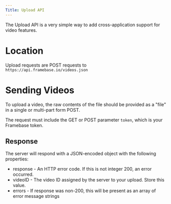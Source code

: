 ```yaml
---
Title: Upload API
---
```


The Upload API is a very simple way to add cross-application support for video features.

# Location

Upload requests are POST requests to `https://api.framebase.io/videos.json`

# Sending Videos

To upload a video, the raw contents of the file should be provided as a "file" in a single or multi-part form POST.

The request must include the GET or POST parameter `token`, which is your Framebase token.

## Response

The server will respond with a JSON-encoded object with the following properties:

 * response - An HTTP error code. If this is not integer 200, an error occurred.
 * videoID - The video ID assigned by the server to your upload. Store this value.
 * errors - If response was non-200, this will be present as an array of error message strings

